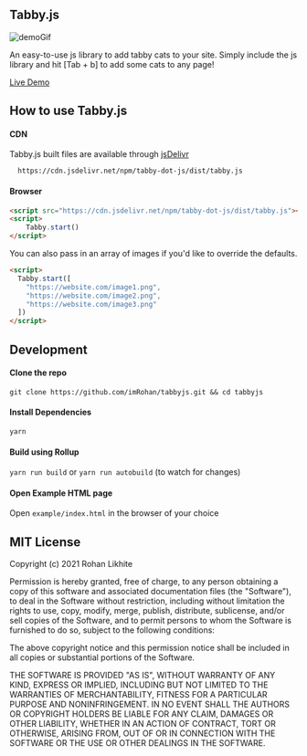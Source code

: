 
## Tabby.js
![demoGif](https://i.imgur.com/6MhegW3.gif)

An easy-to-use js library to add tabby cats to your site. Simply include the js library and hit [Tab + b] to add some cats to any page!

[Live Demo](https://rohanlikhite.com/projects/tabby/)

## How to use Tabby.js

#### CDN

Tabby.js built files are available through [jsDelivr](https://www.jsdelivr.com/package/npm/tabby-dot-js?path=dist)

```
  https://cdn.jsdelivr.net/npm/tabby-dot-js/dist/tabby.js
```

#### Browser

```html
<script src="https://cdn.jsdelivr.net/npm/tabby-dot-js/dist/tabby.js"></script>
<script>
    Tabby.start()
</script>
```

You can also pass in an array of images if you'd like to override the defaults.

```html
<script>  
  Tabby.start([
    "https://website.com/image1.png",
    "https://website.com/image2.png",
    "https://website.com/image3.png"
  ])
</script>
```

## Development

#### Clone the repo
`git clone https://github.com/imRohan/tabbyjs.git && cd tabbyjs`

#### Install Dependencies

`yarn`

#### Build using Rollup

`yarn run build` or `yarn run autobuild` (to watch for changes)

#### Open Example HTML page

Open `example/index.html` in the browser of your choice


## MIT License


Copyright (c) 2021 Rohan Likhite

Permission is hereby granted, free of charge, to any person obtaining a copy of this software and associated documentation files (the "Software"), to deal in the Software without restriction, including without limitation the rights to use, copy, modify, merge, publish, distribute, sublicense, and/or sell copies of the Software, and to permit persons to whom the Software is furnished to do so, subject to the following conditions:

The above copyright notice and this permission notice shall be included in all copies or substantial portions of the Software.

THE SOFTWARE IS PROVIDED "AS IS", WITHOUT WARRANTY OF ANY KIND, EXPRESS OR IMPLIED, INCLUDING BUT NOT LIMITED TO THE WARRANTIES OF MERCHANTABILITY, FITNESS FOR A PARTICULAR PURPOSE AND NONINFRINGEMENT. IN NO EVENT SHALL THE AUTHORS OR COPYRIGHT HOLDERS BE LIABLE FOR ANY CLAIM, DAMAGES OR OTHER LIABILITY, WHETHER IN AN ACTION OF CONTRACT, TORT OR OTHERWISE, ARISING FROM, OUT OF OR IN CONNECTION WITH THE SOFTWARE OR THE USE OR OTHER DEALINGS IN THE SOFTWARE.
